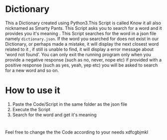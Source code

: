 # Dictionary
This a Dictionary created using Python3.This Script is called Know it all also nicknamed as Smarty Pants. This Script asks you to search for a word and it provides you it's meaning . This Script searches for the word in a json file namely `dictionary.json`. If the word you searched for does not exist in our Dictionary, or perhaps made a mistake, it will display the next closest word related to it , if still is unable to find, it will display a error message about 'word not found'. You can only exit the running program only when you provide a negative response (such as no, never, nope etc) if provided with a positive response (such as yes, yeah, yep etc) you will be asked to search for a new word and so on.

# How to use it 
1. Paste the Code/Script in the same folder as the json file
2. Execute the Script
3. Search for the word and get it's meaning

# 
Feel free to change the the Code according to your needs 
xdfcgbjmkl
